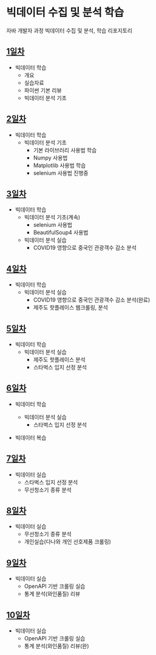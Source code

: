 # 빅데이터 수집 및 분석 학습
자바 개발자 과정 빅데이터 수집 및 분석, 학습 리포지토리

## [1일차](https://github.com/GangGnagGnag/bigdata-analysis-2024/blob/main/mdFolder/Day01.md)
- 빅데이터 학습
    - 개요 
    - 실습자료
    - 파이썬 기본 리뷰
    - 빅데이터 분석 기초

## [2일차](https://github.com/GangGnagGnag/bigdata-analysis-2024/blob/main/mdFolder/Day02.md)
- 빅데이터 학습
    - 빅데이터 분석 기초
        - 기본 라이브러리 사용법 학습
        - Numpy 사용법
        - Matplotlib 사용법 학습
        - selenium 사용법 진행중

## [3일차](https://github.com/GangGnagGnag/bigdata-analysis-2024/blob/mdFolder/main/Day03.md)
- 빅데이터 학습
    - 빅데이터 분석 기초(계속)
        - selenium 사용법
        - BeautifulSoup4 사용법
    - 빅데이터 분석 실습
        - COVID19 영향으로 중국인 관광객수 감소 분석 

## [4일차](https://github.com/GangGnagGnag/bigdata-analysis-2024/blob/main/mdFolder/Day04.md)
- 빅데이터 학습
    - 빅데이터 분석 실습
        - COVID19 영향으로 중국인 관광객수 감소 분석(완료)
        - 제주도 핫플레이스 웹크롤링, 분석


## [5일차](https://github.com/GangGnagGnag/bigdata-analysis-2024/blob/main/mdFolder/Day05.md)
- 빅데이터 학습
    - 빅데이터 분석 실습
        - 제주도 핫플레이스 분석
        - 스타벅스 입지 선정 분석

## [6일차](https://github.com/GangGnagGnag/bigdata-analysis-2024/blob/main/mdFolder/Day06.md)
- 빅데이터 학습
    - 빅데이터 분석 실습
        - 스타벅스 입지 선정 분석

- 빅데이터 복습

## [7일차](https://github.com/GangGnagGnag/bigdata-analysis-2024/blob/main/mdFolder/Day07.md)
- 빅데이터 실습
    - 스타벅스 입지 선정 분석
    - 무선청소기 종류 분석

## [8일차](https://github.com/GangGnagGnag/bigdata-analysis-2024/blob/main/mdFolder/Day07.md)
- 빅데이터 실습
    - 무선청소기 종류 분석
    - 개인실습(다나와 개인 선호제품 크롤링)

## [9일차](https://github.com/GangGnagGnag/bigdata-analysis-2024/blob/main/mdFolder/Day09.md)
- 빅데이터 실습
    - OpenAPI 기반 크롤링 실습
    - 통계 분석(와인품질) 리뷰
    
## [10일차](https://github.com/GangGnagGnag/bigdata-analysis-2024/blob/main/mdFolder/Day10.md)
- 빅데이터 실습
    - OpenAPI 기반 크롤링 실습
    - 통계 분석(와인품질) 리뷰(완)
